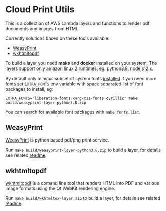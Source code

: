 # Cloud Print Utils

This is a collection of AWS Lambda layers and functions to render pdf documents
and images from HTML.

Currently solutions based on these tools available:

- [WeasyPrint](https://weasyprint.org/)
- [wkhtmltopdf](https://wkhtmltopdf.org/)

To build a layer you need **make** and **docker** installed on your system.
The layers support only amazon linux 2 runtimes, eg. python3.8, nodejs12.x.

By default only minimal subset of system fonts [installed](fonts/layer_builder.sh) if you need more fonts
set `EXTRA_FONTS` env variable with space separated list
of font packages to install, eg:

    EXTRA_FONTS="liberation-fonts xorg-x11-fonts-cyrillic" make build/weasyprint-layer-python3.8.zip

You can search for available font packages with `make fonts.list`.

## WeasyPrint

[WeasyPrint](https://weasyprint.org/) is python based pdf/png print service.

Run `make build/weasyprint-layer-python3.8.zip` to build a layer, for details
see related [readme](weasyprint/README.md).

## wkhtmltopdf

[wkhtmltopdf](https://wkhtmltopdf.org/) is a comand line tool that renders HTML
into PDF and various image formats using the Qt WebKit rendering engine.

Run `make build/wkhtmltox-layer.zip` to build a layer, for details
see related [readme](wkhtmltox/README.md).
